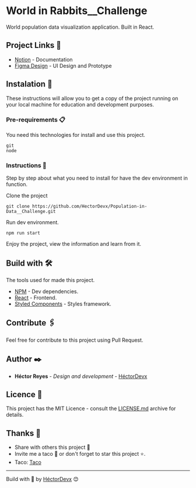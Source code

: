 # World in Rabbits\_\_Challenge

World population data visualization application. Built in React.

## Project Links 🔗

- [Notion](https://www.notion.so/hectordevx/Reto-Poblaci-n-Mundial-116c56dea821471c9508ad14cc6b0293) - Documentation
- [Figma Design](https://www.figma.com/file/NWI8Pz3rf3MGiXum35NwFy/Population-in-Data) - UI Design and Prototype

## Instalation 🔧

These instructions will allow you to get a copy of the project running on your local machine for education and development purposes.

### Pre-requirements 📋

You need this technologies for install and use this project.

```
git
node
```

### Instructions 📔

Step by step about what you need to install for have the dev environment in function.

Clone the project

```
git clone https://github.com/HectorDevx/Population-in-Data__Challenge.git
```

Run dev environment.

```
npm run start
```

Enjoy the project, view the information and learn from it.

## Build with 🛠️

The tools used for made this project.

- [NPM](https://www.npmjs.com/) - Dev dependencies.
- [React](https://es.reactjs.org/) - Frontend.
- [Styled Components](https://styled-components.com/s://maven.apache.org/) - Styles framework.

## Contribute 🖇️

Feel free for contribute to this project using Pull Request.

## Author ✒️

- **Héctor Reyes** - _Design and development_ - [HéctorDevx](https://github.com/HectorDevx)

## Licence 📄

This project has the MIT Licence - consult the [LICENSE.md](LICENSE.md) archive for details.

## Thanks 🎁

- Share with others this project 📢
- Invite me a taco 🌮 or don't forget to star this project ⭐.
- Taco: [Taco](https://www.paypal.me/HReyes117)

---

Build with 💚 by [HéctorDevx](https://github.com/HectorDevx) 😊
